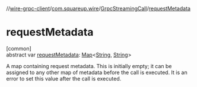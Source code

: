 //[wire-grpc-client](../../../index.md)/[com.squareup.wire](../index.md)/[GrpcStreamingCall](index.md)/[requestMetadata](request-metadata.md)

# requestMetadata

[common]\
abstract var [requestMetadata](request-metadata.md): [Map](https://kotlinlang.org/api/latest/jvm/stdlib/kotlin.collections/-map/index.html)&lt;[String](https://kotlinlang.org/api/latest/jvm/stdlib/kotlin/-string/index.html), [String](https://kotlinlang.org/api/latest/jvm/stdlib/kotlin/-string/index.html)&gt;

A map containing request metadata. This is initially empty; it can be assigned to any other map of metadata before the call is executed. It is an error to set this value after the call is executed.
